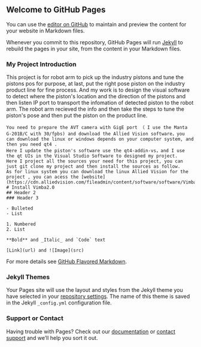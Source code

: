 ## Welcome to GitHub Pages

You can use the [editor on GitHub](https://github.com/kyo055/kyo055.github.io/edit/master/README.md) to maintain and preview the content for your website in Markdown files.

Whenever you commit to this repository, GitHub Pages will run [Jekyll](https://jekyllrb.com/) to rebuild the pages in your site, from the content in your Markdown files.

### My Project Introduction
This project is for robot arm to pick up the industry pistons and tune the pistons pos for purpose, at last, put the right pose piston on the industry product line for fine process. And my work is to design the visual software to detect where the piston's location and the direction of the pistons and then listen IP port to transport the infomation of detected piston to the robot arm. The robot arm recieved the info and then take the steps to tune the piston's pose and then put the piston on the product line.

```Preparetion
You need to prepare the AVT camera with GigE port （ I use the Manta G-201B/C with 30/fpbs) and download the Allied Vision software，you can download the linux or windows depends on your computer system, and then you need qt4 . 
Here I update the piston's software use the qt4-addin-vs，and I use the qt UIs in the Visual Studio Software to designed my project.
Here I project all the sources your need for this project, you can just git clone my project and then install the sources as follow.
As for linux system you can download the linux Allied Vision for the project , you can acess the [website](https://cdn.alliedvision.com/fileadmin/content/software/software/Vimba/Vimba_v2.0_Linux.tgz)
# Install Vimba2.0
## Header 2
### Header 3

- Bulleted
- List

1. Numbered
2. List

**Bold** and _Italic_ and `Code` text

[Link](url) and ![Image](src)
```

For more details see [GitHub Flavored Markdown](https://guides.github.com/features/mastering-markdown/).

### Jekyll Themes

Your Pages site will use the layout and styles from the Jekyll theme you have selected in your [repository settings](https://github.com/kyo055/kyo055.github.io/settings). The name of this theme is saved in the Jekyll `_config.yml` configuration file.

### Support or Contact

Having trouble with Pages? Check out our [documentation](https://help.github.com/categories/github-pages-basics/) or [contact support](https://github.com/contact) and we’ll help you sort it out.
